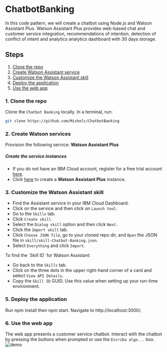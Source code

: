 # ChatbotBanking
In this code pattern, we will create a chatbot using Node.js and Watson Assistant Plus.
Watson Assistant Plus provides web-based chat and customer service integration, recommendations of intention, detection of conflict of intent and analytics analytics dashboard with 30 days storage.
## Steps

1. [Clone the repo](#1-clone-the-repo)
1. [Create Watson Assistant service](#2-create-watson-services)
1. [Customize the Watson Assistant skill](#3-customize-the-watson-assistant-skill)
1. [Deploy the application](#5-deploy-the-application)
1. [Use the web app](#6-use-the-web-app)

### 1. Clone the repo

Clone the `Chatbot Banking` locally. In a terminal, run:

```bash
git clone https://github.com/Mishelc/ChatbotBanking
```

### 2. Create Watson services

Provision the following service:
<b>Watson Assistant Plus</b>
<p>
<h5>Create the service instances</h5>
  <ul>
    <li>If you do not have an IBM Cloud account, register for a free trial account <a href="https://cloud.ibm.com/login">here</a>.</li>
    <li>Click <a href="https://cloud.ibm.com/catalog/services/watson-assistant">here</a> to create a <b>Watson Assistant Plus</b> instance.</li>
  </ul>


### 3. Customize the Watson Assistant skill

<p>

* Find the Assistant service in your IBM Cloud Dashboard.
* Click on the service and then click on `Launch tool`.
* Go to the `Skills` tab.
* Click `Create skill`.
* Select the `Dialog skill` option and then click `Next`.
* Click the `Import skill` tab.
* Click `Choose JSON file`, go to your cloned repo dir, and `Open` the JSON file in `skill/skill-Chatbot-Banking.json`.
* Select `Everything` and click `Import`.

</p>
To find the `Skill ID` for Watson Assistant:

* Go back to the `Skills` tab.
* Click on the three dots in the upper right-hand corner of a card and select `View API Details`.
* Copy the `Skill ID` GUID. Use this value when setting up your run-time environment.
### 5. Deploy the application

Run npm install then npm start. Navigate to http://localhost:3000/. 

### 6. Use the web app

The web app presents a customer service chatbot. Interact with the chatbot by pressing the buttons when prompted or use the `Escriba algo...` box.
![demo](doc/images/demo.gif)
